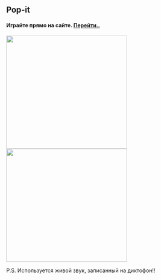 ## Pop-it
#### Играйте прямо на сайте. [**Перейти..**](https://ksenia312.github.io/Pop-it/)

<img src= "https://user-images.githubusercontent.com/71008947/124782151-ad200f00-df4c-11eb-873a-be3f851b1cec.png" width="320" height='300'> <img src= "https://user-images.githubusercontent.com/71008947/124782048-92e63100-df4c-11eb-8c91-0c88fb18688d.png" width="320" height='300'>

P.S. Используется живой звук, записанный на диктофон!!
